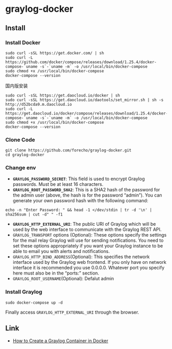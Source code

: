 # graylog-docker

## Install

### Install Docker

```shell
sudo curl -sSL https://get.docker.com/ | sh
sudo curl -L https://github.com/docker/compose/releases/download/1.25.4/docker-compose-`uname -s`-`uname -m` -o /usr/local/bin/docker-compose
sudo chmod +x /usr/local/bin/docker-compose
docker-compose --version
```

国内版安装

```shell
sudo curl -sSL https://get.daocloud.io/docker | sh
sudo curl -sSL https://get.daocloud.io/daotools/set_mirror.sh | sh -s http://d52bcda9.m.daocloud.io
sudo curl -L https://get.daocloud.io/docker/compose/releases/download/1.25.4/docker-compose-`uname -s`-`uname -m` -o /usr/local/bin/docker-compose
sudo chmod +x /usr/local/bin/docker-compose
docker-compose --version
```


### Clone Code

```shell
git clone https://github.com/forecho/graylog-docker.git
cd graylog-docker 
```


### Change env

- **`GRAYLOG_PASSWORD_SECRET`**: This field is used to encrypt Graylog passwords. Must be at least 16 characters.
- **`GRAYLOG_ROOT_PASSWORD_SHA2`**: This is a SHA2 hash of the password for the admin user (above, the hash is for the password “admin”). You can generate your own password hash with the following command:

```
echo -n "Enter Password: " && head -1 </dev/stdin | tr -d '\n' | sha256sum | cut -d" " -f1
```
- **`GRAYLOG_HTTP_EXTERNAL_URI`**: The public URI of Graylog which will be used by the web interface to communicate with the Graylog REST API.
- `GRAYLOG_TRANSPORT` options (Optional): These options specify the settings for the mail relay Graylog will use for sending notifications. You need to set these options appropriately if you want your Graylog instance to be able to email you with alerts and notifications.
- `GRAYLOG_HTTP_BIND_ADDRESS`(Optional): This specifies the network interface used by the Graylog web frontend. If you only have on network interface it is recommended you use 0.0.0.0. Whatever port you specify here must also be in the “ports:” section.
- `GRAYLOG_ROOT_USERNAME`(Optional): Defalut admin


### Install Graylog

```shell
sudo docker-compose up -d
```





Finally access `GRAYLOG_HTTP_EXTERNAL_URI` through the browser.




## Link

- [How to Create a Graylog Container in Docker](https://hometechhacker.com/how-to-create-a-graylog-container-in-docker/)
